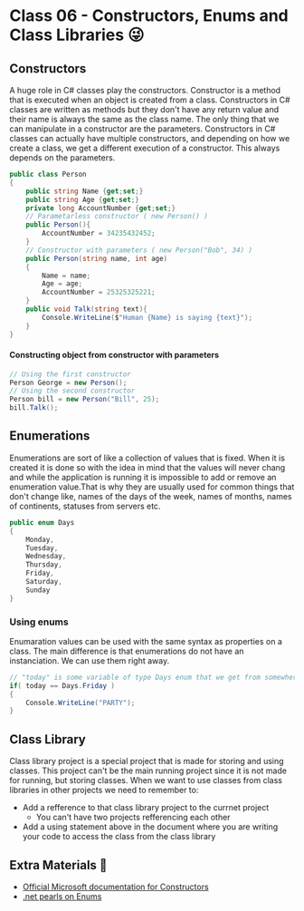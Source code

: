 # Class 06 - Constructors, Enums and Class Libraries 😜

## Constructors
A huge role in C# classes play the constructors. Constructor is a method that is executed when an object is created from a class. Constructors in C# classes are written as methods but they don't have any return value and their name is always the same as the class name. The only thing that we can manipulate in a constructor are the parameters. Constructors in C# classes can actually have multiple constructors, and depending on how we create a class, we get a different execution of a constructor. This always depends on the parameters.
```c#
public class Person
{
	public string Name {get;set;}
	public string Age {get;set;}
	private long AccountNumber {get;set;}
	// Parametarless constructor ( new Person() )
	public Person(){
		AccountNumber = 34235432452;
	}
	// Constructor with parameters ( new Person("Bob", 34) )
	public Person(string name, int age)
	{
		Name = name;
		Age = age;
		AccountNumber = 25325325221;
	}
	public void Talk(string text){
		Console.WriteLine($"Human {Name} is saying {text}");
	}
}
```
#### Constructing object from constructor with parameters
```c#
// Using the first constructor
Person George = new Person();
// Using the second constructor
Person bill = new Person("Bill", 25);
bill.Talk();
```

## Enumerations
Enumerations are sort of like a collection of values that is fixed. When it is created it is done so with the idea in mind that the values will never chang and while the application is running it is impossible to add or remove an enumeration value.That is why they are usually used for common things that don't change like, names of the days of the week, names of months, names of continents, statuses from servers etc.
```c#
public enum Days 
{
	Monday,
	Tuesday,
	Wednesday,
	Thursday,
	Friday,
	Saturday,
	Sunday
}
```
### Using enums
Enumaration values can be used with the same syntax as properties on a class. The main difference is that enumerations do not have an instanciation. We can use them right away.
```c#
// "today" is some variable of type Days enum that we get from somewhere
if( today == Days.Friday )
{
	Console.WriteLine("PARTY");
} 
```

## Class Library
Class library project is a special project that is made for storing and using classes. This project can't be the main running project since it is not made for running, but storing classes. When we want to use classes from class libraries in other projects we need to remember to:
* Add a refference to that class library project to the currnet project
  * You can't have two projects refferencing each other
* Add a using statement above in the document where you are writing your code to access the class from the class library  

## Extra Materials 📘
* [Official Microsoft documentation for Constructors](https://docs.microsoft.com/en-us/dotnet/csharp/programming-guide/classes-and-structs/constructors)
* [.net pearls on Enums](https://www.dotnetperls.com/enum)

